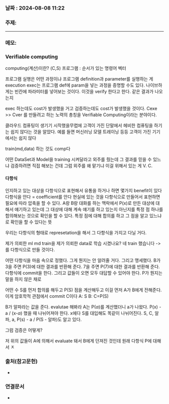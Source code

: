 
### 날짜 : 2024-08-08 11:22

### 주제: 

---
### 메모: 
### Verifiable computing
computing(계산)이란? (C,S)
프로그램 : 순서가 있는 명령어 벡터

프로그램 실행은 어떤 과정이냐
프로그램 definition과 parameter를 실행하는 게 execution
exec는 프로그램 def에 param을 넣는 과정을 증명할 수도 있다.
나이브하게는 빈칸에 파라미터를 넣어보는 것이다.
이것을 verify 한다고 한다. 같은 결과가 나오는지

exec 하는데도 cost가 발생했을 거고
검증하는데도 cost가 발생했을 것이다.
Cexe >> Cver 를 만들려고 하는 노력의 총칭을 Verifiable Computing이라는 분야이다.

클라우드 컴퓨팅이 생기기 시작했을무렵에
고객이 가진 단말에서 헤비한 컴퓨팅을 하기는 쉽지 않다는 것을 알았다.
예를 들면 머신러닝 모델 트레이닝 등등 고객이 가진 기기에서는 쉽지 않다

train(md,data) 하는 것도 comp다

어떤 DataSet과 Model을 training 시켜달라고 외주를 줬는데 그 결과를 믿을 수 있느냐
검증하려면 직접 해보는 건데 그럼 외주를 왜 맡기냐
이걸 위해서 있는 게 V. C.

#### 다항식
인지하고 있는 대상을 다항식으로 표현해서 유통을 하거나 하면 몇가지 benefit이 있다
다항식을 안다 = coefficient를 안다
현실에 있는 것을 다항식으로 만들어서 표현하면 필요에 따라 압축을 할 수 있다.
A랑 B랑 대화를 하는 맥락에서 P(x)로 만든 대상에 대해서 얘기하고 있는데 
그 대상에 대해 계속 얘기를 하고 있는지 아닌지를 특정 점 하나를 합의해보는 것으로 확인을 할 수 있다.
특정 점에 대해 합의를 하고 그 점을 알고 있느냐로 확인을 할 수 있다는 뜻

우리는 다항식의 형태로 represetation을 해서 그 다항식을 가지고 다닐 거다.

제가 의뢰한 ml md train을 제가 의뢰한 data로 학습 시켰나요?
네 train 했습니다 -> 를 다항식으로 만들 것이다.

어떤 다항식을 마음 속으로 정했다. 그게 뭔지는 안 알려줄 거다.
그리고 맹세했다. 
B가 3을 주면 P(3)에 대한 결과를 반환해 준다.
7을 주면 P(7)에 대한 결과를 반환해 준다.
다항식에 commit을 한다. 그리고 값들이 오면 모두 대답할 수 있어야 한다.
P가 뭔지는 말을 하지 않은 채로

어떤 수 S를 먼저 합의를 해두고 P(S) 점을 계산해두고 이걸 먼저 A가 B에게 전해준다.
이게 암호학적 관점에서 commit C이다
A: S
B: C=P(S)

B가 알파라는 값을 준다. evalutae 해봐라
A는 P($\alpha$)를 계산했더니 a가 나왔다.
P(x) - a / (x-$\alpha$) 했을 때 나뉘어져야 한다.
x에다 S를 대입해도 똑같이 나뉘어진다.
S, C, 알파, a, P(s) - a / P(S - 알파)도 알고 있다.

그럼 검증은 어떻게?

저 위의 값들이 A에 의해서 evaluate 돼서 B에게 던져진 것인데
원래 다항식 P에 대해서 ㅈ
### 출처(참고문헌)
-

### 연결문서
-